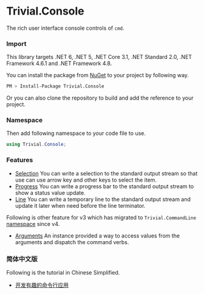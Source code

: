 # Trivial.Console

The rich user interface console controls of `cmd`.

### Import

This library targets .NET 6, .NET 5, .NET Core 3.1, .NET Standard 2.0, .NET Framework 4.6.1 and .NET Framework 4.8.

You can install the package from [NuGet](https://www.nuget.org/packages/Trivial.Console) to your project by following way.

```sh
PM > Install-Package Trivial.Console
```

Or you can also clone the repository to build and add the reference to your project.

### Namespace

Then add following namespace to your code file to use.

```csharp
using Trivial.Console;
```

### Features

- [Selection](./selection) You can write a selection to the standard output stream so that use can use arrow key and other keys to select the item.
- [Progress](./progress) You can write a progress bar to the standard output stream to show a status value update.
- [Line](./line) You can write a temporary line to the standard output stream and update it later when need before the line terminator.

Following is other feature for v3 which has migrated to `Trivial.CommandLine` [namespace](../cmdline) since v4.

- [Arguments](./arguments) An instance provided a way to access values from the arguments and dispatch the command verbs.

### 简体中文版

Following is the tutorial in Chinese Simplified.

- [开发有趣的命令行应用](https://weibo.com/ttarticle/p/show?id=2309404491344071491616)
